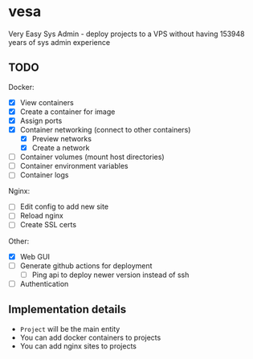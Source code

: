 # vesa
Very Easy Sys Admin - deploy projects to a VPS without having 153948 years of sys admin experience

## TODO
Docker:
- [X] View containers
- [X] Create a container for image
- [X] Assign ports
- [X] Container networking (connect to other containers)
  - [X] Preview networks
  - [X] Create a network
- [ ] Container volumes (mount host directories)
- [ ] Container environment variables
- [ ] Container logs

Nginx:
- [ ] Edit config to add new site
- [ ] Reload nginx
- [ ] Create SSL certs

Other:
- [X] Web GUI
- [ ] Generate github actions for deployment
  - [ ] Ping api to deploy newer version instead of ssh
- [ ] Authentication

## Implementation details

- `Project` will be the main entity
- You can add docker containers to projects
- You can add nginx sites to projects
